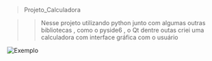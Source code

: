 > Projeto_Calculadora

>>Nesse projeto utilizando python junto com algumas outras bibliotecas , como o pyside6 , o Qt dentre outas criei uma calculadora com interface gráfica com o usuário


![Exemplo](https://github.com/ThiagoBrandaorj/Projeto_Calculadora/assets/126194290/e3187357-3b23-4ef2-9a48-8d44a4510a21)
